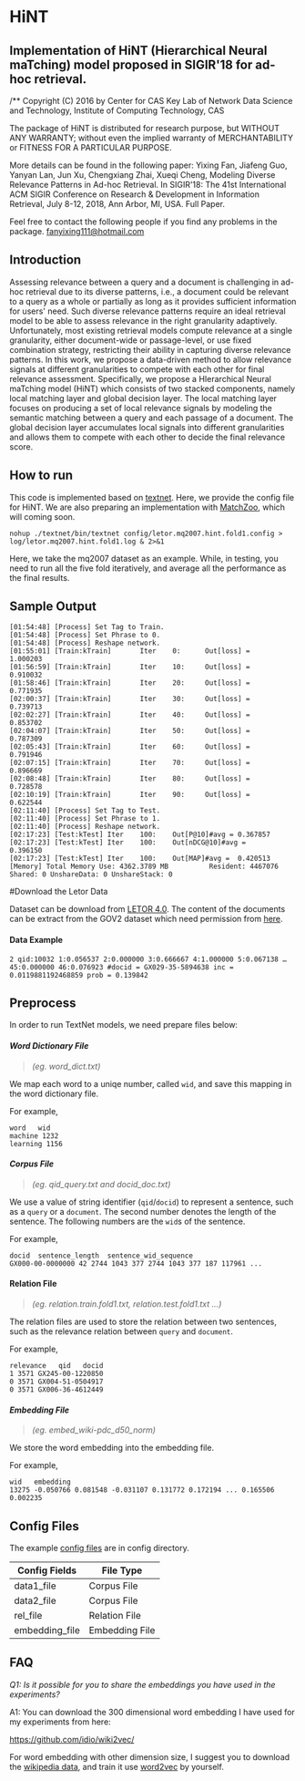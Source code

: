 # HiNT

## Implementation of HiNT (Hierarchical Neural maTching) model proposed in SIGIR'18 for ad-hoc retrieval.


/** Copyright (C) 2016 by Center for CAS Key Lab of Network Data Science and Technology, Institute of Computing Technology, CAS

The package of HiNT is distributed for research purpose, but WITHOUT ANY WARRANTY; without even the implied warranty of MERCHANTABILITY or FITNESS FOR A PARTICULAR PURPOSE.

More details can be found in the following paper:
Yixing Fan, Jiafeng Guo, Yanyan Lan, Jun Xu, Chengxiang Zhai, Xueqi Cheng, Modeling Diverse Relevance Patterns in Ad-hoc Retrieval. In SIGIR'18: The 41st International ACM SIGIR Conference on Research & Development in Information Retrieval, July 8-12, 2018, Ann Arbor, MI, USA. Full Paper.

Feel free to contact the following people if you find any problems in the package. fanyixing111@hotmail.com

## Introduction

Assessing relevance between a query and a document is challenging in ad-hoc retrieval due to its diverse patterns, i.e., a document could be relevant to a query as a whole or partially as long as it provides sufficient information for users' need. Such diverse relevance patterns require an ideal retrieval model to be able to assess relevance in the right granularity adaptively. Unfortunately, most existing retrieval models compute relevance at a single granularity, either document-wide or passage-level, or use fixed combination strategy, restricting their ability in capturing diverse relevance patterns. In this work, we propose a data-driven method to allow relevance signals at different granularities to compete with each other for final relevance assessment. Specifically, we propose a HIerarchical Neural maTching model (HiNT) which consists of two stacked components, namely local matching layer and global decision layer. The local matching layer focuses on producing a set of local relevance signals by modeling the semantic matching between a query and each passage of a document. The global decision layer accumulates local signals into different granularities and allows them to compete with each other to decide the final relevance score.

## How to run

This code is implemented based on  [textnet](https://github.com/pl8787/textnet-release). Here, we provide the config file for HiNT. We are also preparing an implementation with [MatchZoo](https://github.com/faneshion/MatchZoo), which will coming soon.

```
nohup ./textnet/bin/textnet config/letor.mq2007.hint.fold1.config > log/letor.mq2007.hint.fold1.log & 2>&1
```

Here, we take the mq2007 dataset as an example. While, in testing, you need to run all the five fold iteratively, and average all the performance as the final results.

## Sample Output

```
[01:54:48] [Process] Set Tag to Train.
[01:54:48] [Process] Set Phrase to 0.
[01:54:48] [Process] Reshape network.
[01:55:01] [Train:kTrain]       Iter    0:      Out[loss] =     1.000203
[01:56:59] [Train:kTrain]       Iter    10:     Out[loss] =     0.910032
[01:58:46] [Train:kTrain]       Iter    20:     Out[loss] =     0.771935
[02:00:37] [Train:kTrain]       Iter    30:     Out[loss] =     0.739713
[02:02:27] [Train:kTrain]       Iter    40:     Out[loss] =     0.853702
[02:04:07] [Train:kTrain]       Iter    50:     Out[loss] =     0.787309
[02:05:43] [Train:kTrain]       Iter    60:     Out[loss] =     0.791946
[02:07:15] [Train:kTrain]       Iter    70:     Out[loss] =     0.896669
[02:08:48] [Train:kTrain]       Iter    80:     Out[loss] =     0.728578
[02:10:19] [Train:kTrain]       Iter    90:     Out[loss] =     0.622544
[02:11:40] [Process] Set Tag to Test.
[02:11:40] [Process] Set Phrase to 1.
[02:11:40] [Process] Reshape network.
[02:17:23] [Test:kTest] Iter    100:    Out[P@10]#avg = 0.367857
[02:17:23] [Test:kTest] Iter    100:    Out[nDCG@10]#avg =      0.396150
[02:17:23] [Test:kTest] Iter    100:    Out[MAP]#avg =  0.420513
[Memory] Total Memory Use: 4362.3789 MB          Resident: 4467076 Shared: 0 UnshareData: 0 UnshareStack: 0
```



#Download the Letor Data

Dataset can be download from [LETOR 4.0](https://www.microsoft.com/en-us/research/project/letor-learning-rank-information-retrieval/). The content of the documents can be extract from the GOV2 dataset which need permission from [here](http://ir.dcs.gla.ac.uk/test_collections/access_to_data.html).

#### **Data Example**

```
2 qid:10032 1:0.056537 2:0.000000 3:0.666667 4:1.000000 5:0.067138 … 45:0.000000 46:0.076923 #docid = GX029-35-5894638 inc = 0.0119881192468859 prob = 0.139842
```

## **Preprocess**

In order to run TextNet models, we need prepare files below:

#### ***Word Dictionary File***

> *(eg. word_dict.txt)*

We map each word to a uniqe number, called `wid`, and save this mapping in the word dictionary file.

For example,

```
word   wid
machine 1232
learning 1156

```

#### ***Corpus File***

> *(eg. qid_query.txt and docid_doc.txt)*

We use a value of string identifier (`qid`/`docid`) to represent a sentence, such as a `query` or a `document`. The second number denotes the length of the sentence. The following numbers are the `wid`s of the sentence.

For example,

```
docid  sentence_length  sentence_wid_sequence
GX000-00-0000000 42 2744 1043 377 2744 1043 377 187 117961 ...

```

#### **Relation File**

> *(eg. relation.train.fold1.txt, relation.test.fold1.txt ...)*

The relation files are used to store the relation between two sentences, such as the relevance relation between `query` and `document`.

For example,

```
relevance   qid   docid
1 3571 GX245-00-1220850
0 3571 GX004-51-0504917
0 3571 GX006-36-4612449

```

#### ***Embedding File***

> *(eg. embed_wiki-pdc_d50_norm)*

We store the word embedding into the embedding file.

For example,

```
wid   embedding
13275 -0.050766 0.081548 -0.031107 0.131772 0.172194 ... 0.165506 0.002235

```

## **Config Files**

The example [config files](./config/) are in config directory.

| Config Fields  | File Type      |
| -------------- | -------------- |
| data1_file     | Corpus File    |
| data2_file     | Corpus File    |
| rel_file       | Relation File  |
| embedding_file | Embedding File |

### 

## FAQ 

*Q1: Is it possible for you to share the embeddings you have used in the experiments?*

A1: You can download the 300 dimensional word embedding I have used for my experiments from here:

https://github.com/idio/wiki2vec/

For word embedding with other dimension size, I suggest you to download the [wikipedia data](), and train it use [word2vec](http://code.google.com/archive/p/word2vec/) by yourself.



